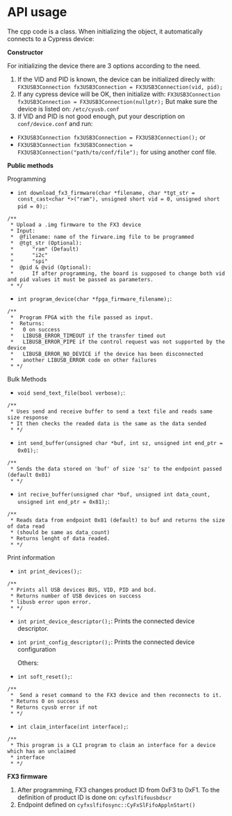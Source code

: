 # API usage

The cpp code is a class. When initializing the object, it automatically connects to a Cypress device:

**Constructor**

For initializing the device there are 3 options according to the need.
1. If the VID and PID is known, the device can be initialized direcly with:
`FX3USB3Connection fx3USB3Connection = FX3USB3Connection(vid, pid);`
2. If any cypress device will be OK, then initialize with:
`FX3USB3Connection fx3USB3Connection = FX3USB3Connection(nullptr);`
But make sure the device is listed on: `/etc/cyusb.conf`
3. If VID and PID is not good enough, put your description on `conf/device.conf` and run:

 - `FX3USB3Connection fx3USB3Connection = FX3USB3Connection();`
or
 - `FX3USB3Connection fx3USB3Connection = FX3USB3Connection("path/to/conf/file");` for using another conf file.

**Public methods**

Programming
- `int download_fx3_firmware(char *filename, char *tgt_str = const_cast<char *>("ram"), unsigned short vid = 0, unsigned short pid = 0);`:
```
/**
 * Upload a .img firmware to the FX3 device
 * Input:
 *  @filename: name of the firware.img file to be programmed
 *  @tgt_str (Optional):
 *      "ram" (Default)
 *      "i2c"
 *      "spi"
 *  @pid & @vid (Optional):
 *      If after programming, the board is supposed to change both vid and pid values it must be passed as parameters.
 * */
```

- `int program_device(char *fpga_firmware_filename);`:
```
/**
 *  Program FPGA with the file passed as input.
 *  Returns:
 *   0 on success
 *   LIBUSB_ERROR_TIMEOUT if the transfer timed out
 *   LIBUSB_ERROR_PIPE if the control request was not supported by the device
 *   LIBUSB_ERROR_NO_DEVICE if the device has been disconnected
 *   another LIBUSB_ERROR code on other failures
 * */
```
Bulk Methods
- `void send_text_file(bool verbose);`:
```
/**
 * Uses send and receive buffer to send a text file and reads same size response
 * It then checks the readed data is the same as the data sended
 * */
```
- `int send_buffer(unsigned char *buf, int sz, unsigned int end_ptr = 0x01);`:
```
/**
 * Sends the data stored on 'buf' of size 'sz' to the endpoint passed (default 0x01)
 * */
```
- `int recive_buffer(unsigned char *buf, unsigned int data_count, unsigned int end_ptr = 0x81);`:
```
/**
 * Reads data from endpoint 0x81 (default) to buf and returns the size of data read
 * (should be same as data_count)
 * Returns lenght of data readed.
 * */
```
Print information
- `int print_devices();`:
```
/**
 * Prints all USB devices BUS, VID, PID and bcd.
 * Returns number of USB devices on success
 * libusb error upon error.
 * */
```
- `int print_device_descriptor();`:
Prints the connected device descriptor.
- `int print_config_descriptor();`:
Prints the connected device configuration

  Others:
- `int soft_reset();`:
```
/**
 *  Send a reset command to the FX3 device and then reconnects to it.
 * Returns 0 on success
 * Returns cyusb error if not
 * */
```
- `int claim_interface(int interface);`:
```
/**
 * This program is a CLI program to claim an interface for a device which has an unclaimed
 * interface
 * */
```

**FX3 firmware**
1. After programming, FX3 changes product ID from 0xF3 to 0xF1. To the definition of product ID is done on: `cyfxslfifousbdscr`
2. Endpoint defined on `cyfxslfifosync::CyFxSlFifoApplnStart()`
